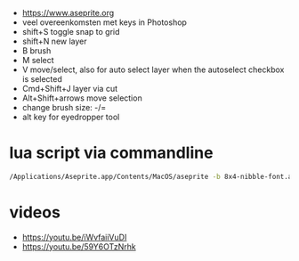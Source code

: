 * https://www.aseprite.org
* veel overeenkomsten met keys in Photoshop
* shift+S toggle snap to grid
* shift+N new layer
* B brush
* M select
* V move/select, also for auto select layer when the autoselect checkbox is selected
* Cmd+Shift+J layer via cut
* Alt+Shift+arrows move selection
* change brush size: -/=
* alt key for eyedropper tool

# lua script via commandline
```bash
/Applications/Aseprite.app/Contents/MacOS/aseprite -b 8x4-nibble-font.aseprite --script /Users/rick/Library/Application\ Support/Aseprite/scripts/sprite.lua
```

# videos
* https://youtu.be/iWvfaiiVuDI
* https://youtu.be/59Y6OTzNrhk
